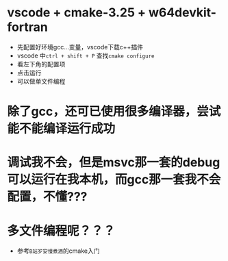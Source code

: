 # vscode + cmake-3.25 + w64devkit-fortran
- 先配置好环境gcc...变量，vscode下载c++插件
- vscode 中`ctrl + shift + P` 查找`cmake configure`
- 看左下角的配置项
- 点击运行
- 可以做单文件编程
# 除了gcc，还可已使用很多编译器，尝试能不能编译运行成功
# 调试我不会，但是msvc那一套的debug可以运行在我本机，而gcc那一套我不会配置，不懂???
# 多文件编程呢？？？
- 参考`B站岁安慢煮酒`的cmake入门
